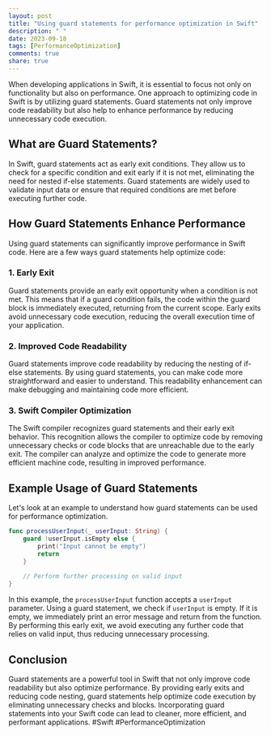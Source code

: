 ```yaml
---
layout: post
title: "Using guard statements for performance optimization in Swift"
description: " "
date: 2023-09-18
tags: [PerformanceOptimization]
comments: true
share: true
---
```


When developing applications in Swift, it is essential to focus not only on functionality but also on performance. One approach to optimizing code in Swift is by utilizing guard statements. Guard statements not only improve code readability but also help to enhance performance by reducing unnecessary code execution.

## What are Guard Statements?

In Swift, guard statements act as early exit conditions. They allow us to check for a specific condition and exit early if it is not met, eliminating the need for nested if-else statements. Guard statements are widely used to validate input data or ensure that required conditions are met before executing further code.

## How Guard Statements Enhance Performance

Using guard statements can significantly improve performance in Swift code. Here are a few ways guard statements help optimize code:

### 1. Early Exit

Guard statements provide an early exit opportunity when a condition is not met. This means that if a guard condition fails, the code within the guard block is immediately executed, returning from the current scope. Early exits avoid unnecessary code execution, reducing the overall execution time of your application.

### 2. Improved Code Readability

Guard statements improve code readability by reducing the nesting of if-else statements. By using guard statements, you can make code more straightforward and easier to understand. This readability enhancement can make debugging and maintaining code more efficient.

### 3. Swift Compiler Optimization

The Swift compiler recognizes guard statements and their early exit behavior. This recognition allows the compiler to optimize code by removing unnecessary checks or code blocks that are unreachable due to the early exit. The compiler can analyze and optimize the code to generate more efficient machine code, resulting in improved performance.

## Example Usage of Guard Statements

Let's look at an example to understand how guard statements can be used for performance optimization.

```swift
func processUserInput(_ userInput: String) {
    guard !userInput.isEmpty else {
        print("Input cannot be empty")
        return
    }
    
    // Perform further processing on valid input
}
```

In this example, the `processUserInput` function accepts a `userInput` parameter. Using a guard statement, we check if `userInput` is empty. If it is empty, we immediately print an error message and return from the function. By performing this early exit, we avoid executing any further code that relies on valid input, thus reducing unnecessary processing.

## Conclusion

Guard statements are a powerful tool in Swift that not only improve code readability but also optimize performance. By providing early exits and reducing code nesting, guard statements help optimize code execution by eliminating unnecessary checks and blocks. Incorporating guard statements into your Swift code can lead to cleaner, more efficient, and performant applications. #Swift #PerformanceOptimization